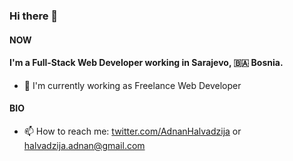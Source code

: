 ### Hi there 👋

#### NOW
 
#### I'm a Full-Stack Web Developer working in Sarajevo, 🇧🇦 Bosnia.
 
 - 🔭 I'm currently working as Freelance Web Developer

#### BIO

- 📫 How to reach me: [twitter.com/AdnanHalvadzija](https://twitter.com/AdnanHalvadzija) or [halvadzija.adnan@gmail.com](mailto:halvadzija.adnan@gmail.com)


<!--
**ahalvadzija/ahalvadzija** is a ✨ _special_ ✨ repository because its `README.md` (this file) appears on your GitHub profile.

Here are some ideas to get you started:

- 🔭 I'm currently working as Freelance Web developer
- 🌱 I’m currently learning ...
- 👯 I’m looking to collaborate on ...
- 🤔 I’m looking for help with ...
- 💬 Ask me about ...
- 📫 How to reach me: 
- 😄 Pronouns: ...
- ⚡ Fun fact: ...
-->
